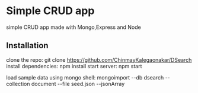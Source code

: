 # Simple CRUD app
simple CRUD app made with Mongo,Express and Node
## Installation

clone the repo:
    git clone https://github.com/ChinmayKalegaonakar/DSearch
install dependencies:
    npm install
start server:
    npm start

load sample data using mongo shell:
    mongoimport --db dsearch --collection document  --file seed.json --jsonArray

